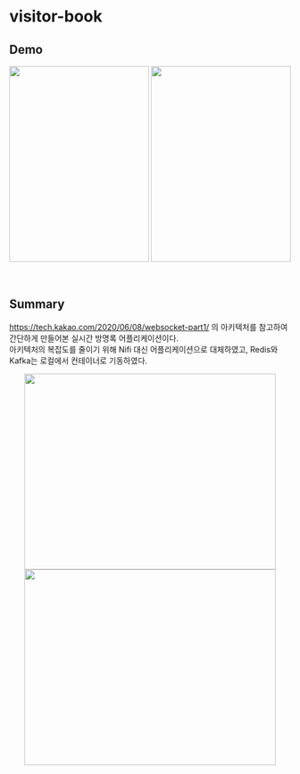 # visitor-book

## Demo

<p align="center">
<img width="250" height="350" src="https://user-images.githubusercontent.com/55264231/205490068-7d462f0c-8ab5-4a86-b5ff-0b04d4b083d0.gif">
<img width="250" height="350" src="https://user-images.githubusercontent.com/55264231/205490157-4273d2e4-d4bf-4e79-9823-15e304841e22.gif">
</p>

<br>

## Summary

https://tech.kakao.com/2020/06/08/websocket-part1/ 의 아키텍처를 참고하여 간단하게 만들어본 실시간 방명록 어플리케이션이다.
<br>
아키텍처의 복잡도를 줄이기 위해 Nifi 대신 어플리케이션으로 대체하였고, Redis와 Kafka는 로컬에서 컨테이너로 기동하였다.
<br>

<p align="center">
<img width="450" height="350" src="https://user-images.githubusercontent.com/55264231/205491014-470f1bef-7f54-469d-a352-8fa40139e67f.png">
<img width="450" height="350" src="https://user-images.githubusercontent.com/55264231/205490997-2c78a17b-665c-46fe-abc2-4221bea4a42a.png">
</p>
